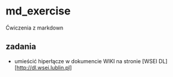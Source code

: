 # md_exercise
Ćwiczenia z markdown
## zadania
* umieścić hiperłącze w dokumencie WIKI na stronie [WSEI DL][http://dl.wsei.lublin.pl]
